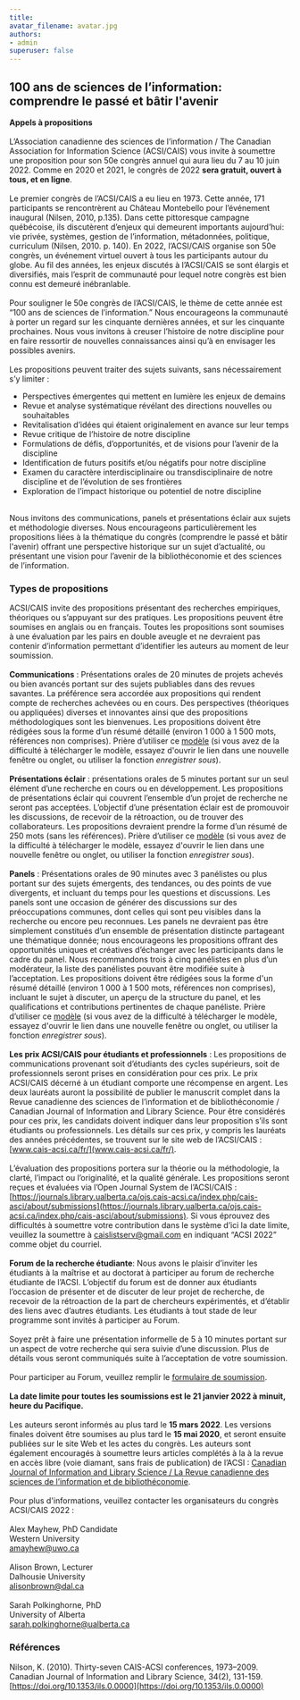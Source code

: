 ```yaml
---
title: 
avatar_filename: avatar.jpg
authors:
- admin
superuser: false
---
```

## 100 ans de sciences de l’information: comprendre le passé et bâtir l'avenir
**Appels à propositions**
<br><br>
L’Association canadienne des sciences de l’information / The Canadian Association for Information Science (ACSI/CAIS) vous invite à soumettre une proposition pour son 50e congrès annuel qui aura lieu du 7 au 10 juin 2022. Comme en 2020 et 2021, le congrès de 2022 **sera gratuit, ouvert à tous, et en ligne**.
<br><br>
Le premier congrès de l’ACSI/CAIS a eu lieu en 1973. Cette année, 171 participants se rencontrèrent au Château Montebello pour l’événement inaugural (Nilsen, 2010, p.135). Dans cette pittoresque campagne québécoise, ils discutèrent d’enjeux qui demeurent importants aujourd’hui: vie privée, systèmes, gestion de l’information, métadonnées, politique, curriculum (Nilsen, 2010. p. 140). En 2022, l’ACSI/CAIS organise son 50e congrès, un événement virtuel ouvert à tous les participants autour du globe. Au fil des années, les enjeux discutés à l’ACSI/CAIS se sont élargis et diversifiés, mais l’esprit de communauté pour lequel notre congrès est bien connu est demeuré inébranlable.
<br><br>
Pour souligner le 50e congrès de l’ACSI/CAIS, le thème de cette année est “100 ans de sciences de l’information.” Nous encourageons la communauté à porter un regard sur les cinquante dernières années, et sur les cinquante prochaines. Nous vous invitons à creuser l’histoire de notre discipline pour en faire ressortir de nouvelles connaissances ainsi qu’à en envisager les possibles avenirs.
<br><br>
Les propositions peuvent traiter des sujets suivants, sans nécessairement s’y limiter :

- Perspectives émergentes qui mettent en lumière les enjeux de demains
- Revue et analyse systématique révélant des directions nouvelles ou souhaitables
- Revitalisation d’idées qui étaient originalement en avance sur leur temps
- Revue critique de l’histoire de notre discipline
- Formulations de défis, d’opportunités, et de visions pour l’avenir de la discipline
- Identification de futurs positifs et/ou négatifs pour notre discipline
- Examen du caractère interdisciplinaire ou transdisciplinaire de notre discipline et de l’évolution de ses frontières
- Exploration de l’impact historique ou potentiel de notre discipline

<br>Nous invitons des communications, panels et présentations éclair aux sujets et méthodologie diverses. Nous encourageons particulièrement les propositions liées à la thématique du congrès (comprendre le passé et bâtir l'avenir) offrant une perspective historique sur un sujet d’actualité, ou présentant une vision pour l’avenir de la bibliothéconomie et des sciences de l’information.

### Types de propositions
ACSI/CAIS invite des propositions présentant des recherches empiriques, théoriques ou s’appuyant sur des pratiques. Les propositions peuvent être soumises en anglais ou en français. Toutes les propositions sont soumises à une évaluation par les pairs en double aveugle et ne devraient pas contenir d’information permettant d’identifier les auteurs au moment de leur soumission.
<br><br>
**Communications** : Présentations orales de 20 minutes de projets achevés ou bien avancés portant sur des sujets publiables dans des revues savantes.  La préférence sera accordée aux propositions qui rendent compte de recherches achevées ou en cours. Des perspectives (théoriques ou appliquées) diverses et innovantes ainsi que des propositions méthodologiques sont les bienvenues. Les propositions doivent être rédigées sous la forme d’un résumé détaillé (environ 1 000 à 1 500 mots, références non comprises). Prière d’utiliser ce <a href="https://docs.google.com/document/d/154HcFZolLz7aCBUQ_TSt0GfHwBqiAoWU/edit?usp=sharing&ouid=109657051901319297345&rtpof=true&sd=true" target="_blank">modèle</a> (si vous avez de la difficulté à télécharger le modèle, essayez d'ouvrir le lien dans une nouvelle fenêtre ou onglet, ou utiliser la fonction _enregistrer sous_).
<br><br>
**Présentations éclair** : présentations orales de 5 minutes portant sur un seul élément d’une recherche en cours ou en développement. Les propositions de présentations éclair qui couvrent l’ensemble d’un projet de recherche ne seront pas acceptées. L’objectif d’une présentation éclair est de promouvoir les discussions, de recevoir de la rétroaction, ou de trouver des collaborateurs. Les propositions devraient prendre la forme d’un résumé de 250 mots (sans les références). Prière d’utiliser ce <a href="https://docs.google.com/document/d/154HcFZolLz7aCBUQ_TSt0GfHwBqiAoWU/edit?usp=sharing&ouid=109657051901319297345&rtpof=true&sd=true" target="_blank">modèle</a> (si vous avez de la difficulté à télécharger le modèle, essayez d'ouvrir le lien dans une nouvelle fenêtre ou onglet, ou utiliser la fonction _enregistrer sous_).
<br><br>
**Panels** : Présentations orales de 90 minutes avec 3 panélistes ou plus portant sur des sujets émergents, des tendances, ou des points de vue divergents, et incluant du temps pour les questions et discussions. Les panels sont une occasion de générer des discussions sur des préoccupations communes, dont celles qui sont peu visibles dans la recherche ou encore peu reconnues. Les panels ne devraient pas être simplement constitués d’un ensemble de présentation distincte partageant une thématique donnée; nous encourageons les propositions offrant des opportunités uniques et créatives d’échanger avec les participants dans le cadre du panel. Nous recommandons trois à cinq panélistes en plus d’un modérateur, la liste des panélistes pouvant être modifiée suite à l’acceptation. Les propositions doivent être rédigées sous la forme d'un résumé détaillé (environ 1 000 à 1 500 mots, références non comprises), incluant le sujet à discuter, un aperçu de la structure du panel, et les qualifications et contributions pertinentes de chaque panéliste. Prière d’utiliser ce <a href="https://docs.google.com/document/d/154HcFZolLz7aCBUQ_TSt0GfHwBqiAoWU/edit?usp=sharing&ouid=109657051901319297345&rtpof=true&sd=true" target="_blank">modèle</a> (si vous avez de la difficulté à télécharger le modèle, essayez d'ouvrir le lien dans une nouvelle fenêtre ou onglet, ou utiliser la fonction _enregistrer sous_).
<br><br>
**Les prix ACSI/CAIS pour étudiants et professionnels** : Les propositions de communications provenant soit d’étudiants des cycles supérieurs, soit de professionnels seront prises en considération pour ces prix. Le prix ACSI/CAIS décerné à un étudiant comporte une récompense en argent. Les deux lauréats auront la possibilité de publier le manuscrit complet dans la Revue canadienne des sciences de l’information et de bibliothéconomie / Canadian Journal of Information and Library Science. Pour être considérés pour ces prix, les candidats doivent indiquer dans leur proposition s’ils sont étudiants ou professionnels. Les détails sur ces prix, y compris les lauréats des années précédentes, se trouvent sur le site web de l’ACSI/CAIS : [www.cais-acsi.ca/fr/](www.cais-acsi.ca/fr/).
<br><br>
L’évaluation des propositions portera sur la théorie ou la méthodologie, la clarté, l’impact ou l’originalité, et la qualité générale. Les propositions seront reçues et évaluées via l’Open Journal System de l’ACSI/CAIS : [https://journals.library.ualberta.ca/ojs.cais-acsi.ca/index.php/cais-asci/about/submissions](https://journals.library.ualberta.ca/ojs.cais-acsi.ca/index.php/cais-asci/about/submissions). Si vous éprouvez des difficultés à soumettre votre contribution dans le système d’ici la date limite, veuillez la soumettre à [caislistserv@gmail.com](mailto:caislistserv@gmail.com) en indiquant “ACSI 2022” comme objet du courriel.
<br><br>
**Forum de la recherche étudiante**: Nous avons le plaisir d’inviter les étudiants à la maîtrise et au doctorat à participer au forum de recherche étudiante de l’ACSI. L’objectif du forum est de donner aux étudiants l’occasion de présenter et de discuter de leur projet de recherche, de recevoir de la rétroaction de la part de chercheurs expérimentés, et d’établir des liens avec d’autres étudiants. Les étudiants à tout stade de leur programme sont invités à participer au Forum.
<br><br>
Soyez prêt à faire une présentation informelle de 5 à 10 minutes portant sur un aspect de votre recherche qui sera suivie d’une discussion. Plus de détails vous seront communiqués suite à l’acceptation de votre soumission.
<br><br>
Pour participer au Forum, veuillez remplir le [formulaire de soumission](https://docs.google.com/forms/d/e/1FAIpQLScbW8_kNo-9bWQ4VnIV5jT5y601eTuyw0hK1h0Y_s-7Qa5aIQ/viewform?usp=sf_link).
<br><br>
**La date limite pour toutes les soumissions est le 21 janvier 2022 à minuit, heure du Pacifique.**
<br><br>
Les auteurs seront informés au plus tard le **15 mars 2022**. Les versions finales doivent être soumises au plus tard le **15 mai 2020**, et seront ensuite publiées sur le site Web et les actes du congrès. Les auteurs sont également encouragés à soumettre leurs articles complétés à la à la revue en accès libre (voie diamant, sans frais de publication) de l’ACSI : [Canadian Journal of Information and Library Science / La Revue canadienne des sciences de l’information et de bibliothéconomie](https://ojs.lib.uwo.ca/index.php/cjils).
<br><br>
Pour plus d'informations, veuillez contacter les organisateurs du congrès ACSI/CAIS 2022 :
<br><br>
Alex Mayhew, PhD Candidate<br>
Western University<br>
amayhew@uwo.ca<br>
<br>
Alison Brown, Lecturer<br>
Dalhousie University<br>
alisonbrown@dal.ca<br>
<br>
Sarah Polkinghorne, PhD<br>
University of Alberta<br>
sarah.polkinghorne@ualberta.ca<br>

### Références
Nilson, K. (2010). Thirty-seven CAIS-ACSI conferences, 1973–2009. <italic>Canadian Journal of Information and Library Science, 34</italic>(2), 131-159. [https://doi.org/10.1353/ils.0.0000](https://doi.org/10.1353/ils.0.0000)




